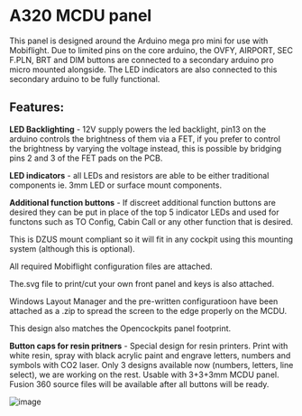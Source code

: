 # A320 MCDU panel

This panel is designed around the Arduino mega pro mini for 
use with Mobiflight. Due to limited pins on the core arduino, 
the OVFY, AIRPORT, SEC F.PLN, BRT and DIM buttons are 
connected to a secondary arduino pro micro mounted alongside.
The LED indicators are also connected to this secondary arduino
to be fully functional.

## Features:

**LED Backlighting** - 12V supply powers the led backlight, 
pin13 on the arduino controls the brightness of them via 
a FET, if you prefer to control the brightness by varying 
the voltage instead, this is possible by bridging pins 2 
and 3 of the FET pads on the PCB.

**LED indicators** - all LEDs and resistors are able to be 
either traditional components ie. 3mm LED or surface 
mount components.

**Additional function buttons** - If discreet additional 
function buttons are desired they can be put in place of
the top 5 indicator LEDs and used for functons such as 
TO Config, Cabin Call or any other function that is desired.

This is DZUS mount compliant so it will fit in any cockpit 
using this mounting system (although this is optional).

All required Mobiflight configuration files are attached.

The.svg file to print/cut your own front panel and keys is 
also attached.

Windows Layout Manager and the pre-written configuratioon 
have been attached as a .zip to spread the screen to the 
edge properly on the MCDU.

This design also matches the Opencockpits panel footprint.

**Button caps for resin pritners** - Special design for resin printers. Print with white resin, spray with black acrylic paint and engrave letters, numbers and symbols with CO2 laser. Only 3 designs available now (numbers, letters, line select), we are working on the rest. Usable with 3+3+3mm MCDU panel. Fusion 360 source files will be available after all buttons will be ready.

![image](https://user-images.githubusercontent.com/13331823/157750405-e8288548-f697-4958-ab13-5291bc08442f.png)
